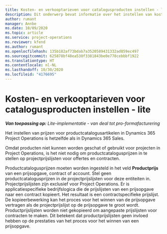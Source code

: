 ```yaml
---
title: Kosten- en verkooptarieven voor catalogusproducten instellen - lite
description: Dit onderwerp bevat informatie over het instellen van kosten en verkooptarieven voor artikelen in een productcatalogus.
author: rumant
manager: Annbe
ms.date: 10/09/2020
ms.topic: article
ms.service: project-operations
ms.reviewer: kfend
ms.author: rumant
ms.openlocfilehash: 135b182af73bdab7a3520589431332ad059ec497
ms.sourcegitcommit: 625878bf48ea530f3381843be0e778cebbbf1922
ms.translationtype: HT
ms.contentlocale: nl-NL
ms.lasthandoff: 10/30/2020
ms.locfileid: "4176695"
---
```

# <a name="set-up-cost-and-sales-rates-for-catalog-products---lite"></a>Kosten- en verkooptarieven voor catalogusproducten instellen - lite

_**Van toepassing op:** Lite-implementatie - van deal tot pro-formafacturering_


Het instellen van prijzen voor productcatalogusartikelen in Dynamics 365 Project Operations is hetzelfde als in Dynamics 365 Sales.

Omdat producten niet kunnen worden geschat of gebruikt voor projecten in Project Operations, is het niet nodig om productcatalogusprijzen in te stellen op projectprijslijsten voor offertes en contracten.

Productcatalogusprijzen moeten worden ingesteld in het veld **Productprijs** van een prijsopgave, contract of account. Stel geen productcatalogusprijzen in de projectprijslijsten voor deze entiteiten in. Projectprijslijsten zijn exclusief voor Project Operations. Er is applicatiespecifieke bedrijfslogica die de prijslijsten van een prijsopgave naar een contract kopieert. Het resultaat is een contractspecifieke prijslijst. De kopieerbewerking kan het proces voor het winnen van de prijsopgave vertragen als de projectprijslijst op de prijsopgave te groot wordt. Productprijslijsten worden niet gekopieerd om aangepaste prijslijsten voor contracten te maken. Dit betekent dat productprijslijsten geen invloed hebben op de prestaties van het proces voor het winnen van een prijsopgave.

